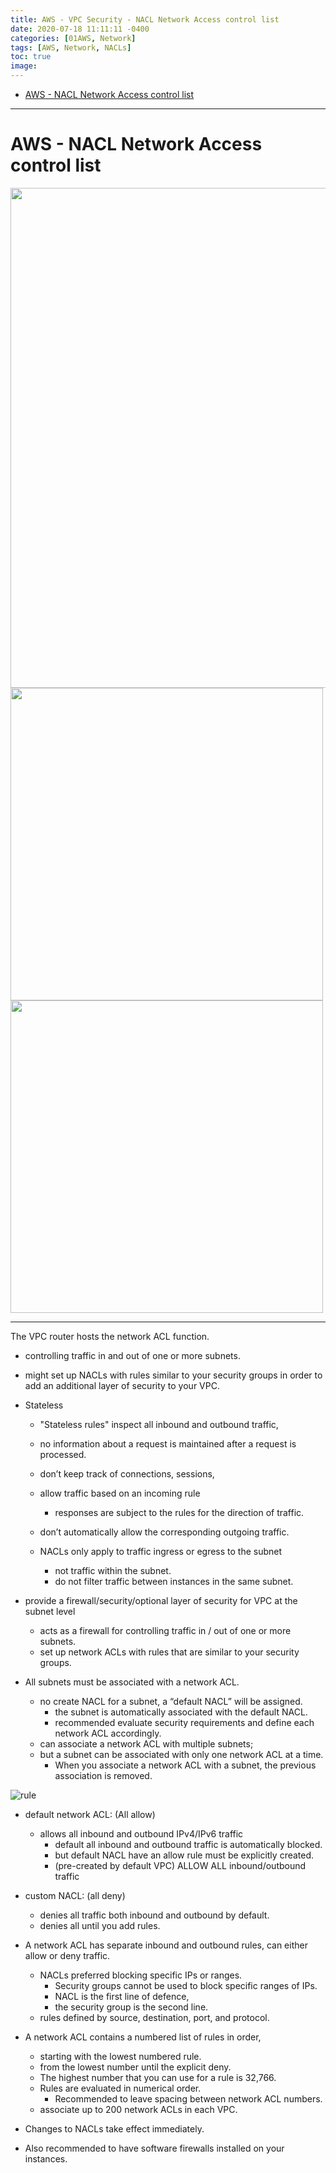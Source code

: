 ```yaml
---
title: AWS - VPC Security - NACL Network Access control list
date: 2020-07-18 11:11:11 -0400
categories: [01AWS, Network]
tags: [AWS, Network, NACLs]
toc: true
image:
---
```


- [AWS - NACL Network Access control list](#aws---nacl-network-access-control-list)


---

# AWS - NACL Network Access control list

<img src="https://i.imgur.com/daOaxJJ.png" width="800">


<img src="https://i.imgur.com/xzyRnn0.png" width="500">

<img src="https://i.imgur.com/Wqg3b4z.png" width="500">

---


The VPC router hosts the network ACL function.
- controlling traffic in and out of one or more subnets.
- might set up NACLs with rules similar to your security groups in order to add an additional layer of security to your VPC.



- Stateless
  - "Stateless rules" inspect all inbound and outbound traffic,
  - no information about a request is maintained after a request is processed.
  - don’t keep track of connections, sessions,
  - allow traffic based on an incoming rule
    - responses are subject to the rules for the direction of traffic.
  - don’t automatically allow the corresponding outgoing traffic.

  - NACLs only apply to traffic ingress or egress to the subnet
    - not traffic within the subnet.
    - do not filter traffic between instances in the same subnet.


- provide a firewall/security/optional layer of security for VPC <font colore=red> at the subnet level </font>
  - acts as a firewall for controlling traffic in / out of one or more subnets.
  - set up network ACLs with rules that are similar to your security groups.

- All subnets must be associated with a network ACL.
  - no create NACL for a subnet, a “default NACL” will be assigned.  
    - the subnet is automatically associated with the default NACL.
    - recommended evaluate security requirements and define each network ACL accordingly.
  - can associate a network ACL with multiple subnets;
  - but a subnet can be associated with only one network ACL at a time.
    - When you associate a network ACL with a subnet, the previous association is removed.

![rule](https://i.imgur.com/daOaxJJ.png)

- default network ACL: (All allow)
  - allows all inbound and outbound IPv4/IPv6 traffic
    - default all inbound and outbound traffic is automatically blocked.
    - but default NACL have an allow rule must be explicitly created.
    - (pre-created by default VPC) ALLOW ALL inbound/outbound traffic
- custom NACL: (all deny)
  - denies all traffic both inbound and outbound by default.
  - denies all until you add rules.


- A network ACL has separate inbound and outbound rules, can either allow or deny traffic.
  - NACLs preferred blocking specific IPs or ranges.
    - Security groups cannot be used to block specific ranges of IPs.
    - NACL is the first line of defence,
    - the security group is the second line.
  - rules defined by source, destination, port, and protocol.

- A network ACL contains a numbered list of rules in order,
  - starting with the lowest numbered rule.
  - from the lowest number until the explicit deny.
  - The highest number that you can use for a rule is 32,766.
  - Rules are evaluated in numerical order.
    - Recommended to leave spacing between network ACL numbers.
  - associate up to 200 network ACLs in each VPC.



- Changes to NACLs take effect immediately.



- Also recommended to have software firewalls installed on your instances.
